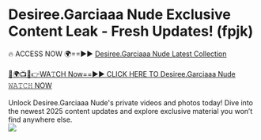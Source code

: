 # Desiree.Garciaaa Nude Exclusive Content Leak - Fresh Updates! (fpjk)

🔥 ACCESS NOW 🌍==►► <a href="https://tinyurl.com/yc657z5k" rel="nofollow">Desiree.Garciaaa Nude Latest Collection</a>
<br><br>
[🔴🌍📺📱👉WA𝚃CH Now==►► CLICK HERE TO Desiree.Garciaaa Nude 𝚆𝙰𝚃𝙲𝙷 NOW](https://tinyurl.com/yc657z5k)
<br><br>
Unlock Desiree.Garciaaa Nude's private videos and photos today! Dive into the newest 2025 content updates and explore exclusive material you won’t find anywhere else.
<br>
<a href="https://tinyurl.com/yc657z5k" rel="nofollow" data-target="animated-image.originalLink"><img src="https://camo.githubusercontent.com/8a4f000d20f83aca3bf7ec5f350d767afa0574a8a352519fd8cfa583a6f93a33/68747470733a2f2f692e696d6775722e636f6d2f644a486b345a712e676966" data-canonical-src="https://i.imgur.com/dJHk4Zq.gif" style="max-width: 100%; display: inline-block;" data-target="animated-image.originalImage"></a>
<br>
